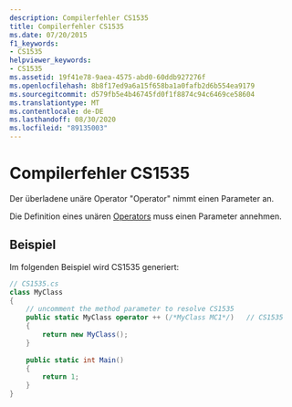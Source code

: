 ```yaml
---
description: Compilerfehler CS1535
title: Compilerfehler CS1535
ms.date: 07/20/2015
f1_keywords:
- CS1535
helpviewer_keywords:
- CS1535
ms.assetid: 19f41e78-9aea-4575-abd0-60ddb927276f
ms.openlocfilehash: 8b8f17ed9a6a15f658ba1a0fafb2d6b554ea9179
ms.sourcegitcommit: d579fb5e4b46745fd0f1f8874c94c6469ce58604
ms.translationtype: MT
ms.contentlocale: de-DE
ms.lasthandoff: 08/30/2020
ms.locfileid: "89135003"
---
```

# <a name="compiler-error-cs1535"></a>Compilerfehler CS1535
Der überladene unäre Operator "Operator" nimmt einen Parameter an.  
  
 Die Definition eines unären [Operators](../language-reference/operators/operator-overloading.md) muss einen Parameter annehmen.  
  
## <a name="example"></a>Beispiel  
 Im folgenden Beispiel wird CS1535 generiert:  
  
```csharp  
// CS1535.cs  
class MyClass  
{  
    // uncomment the method parameter to resolve CS1535  
    public static MyClass operator ++ (/*MyClass MC1*/)   // CS1535  
    {  
        return new MyClass();  
    }  
  
    public static int Main()  
    {  
        return 1;  
    }  
}  
```
